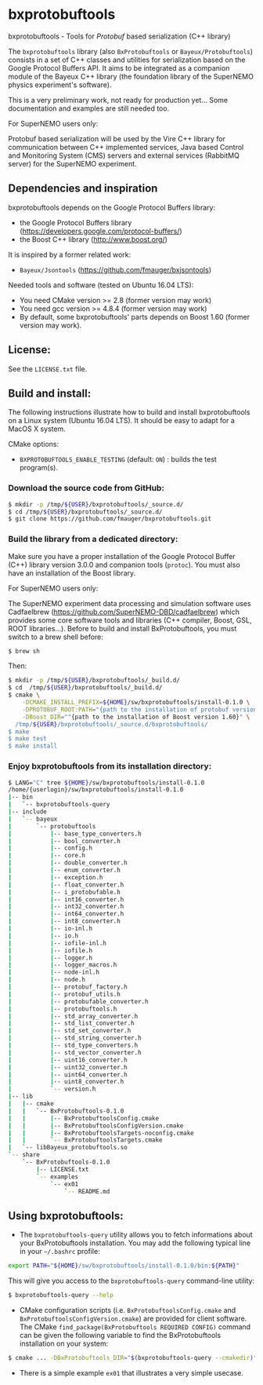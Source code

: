 # bxprotobuftools

bxprotobuftools - Tools for *Protobuf* based serialization (C++ library)

The   ``bxprotobuftools``   library   (also   ``BxProtobuftools``   or
``Bayeux/Protobuftools``)  consists  in  a  set  of  C++  classes  and
utilities for serialization based on  the Google Protocol Buffers API.
It  aims to  be integrated  as a  companion module  of the  Bayeux C++
library (the foundation library  of the SuperNEMO physics experiment's
software).


This is a very preliminary work, not ready for production yet...
Some documentation and examples are still needed too.

For SuperNEMO users only:

Protobuf based serialization will be used  by the Vire C++ library for
communication between C++ implemented services, Java based Control and
Monitoring  System  (CMS)  servers  and  external  services  (RabbitMQ
server) for the SuperNEMO experiment.


## Dependencies and inspiration

bxprotobuftools depends on the Google Protocol Buffers library:
* the Google Protocol Buffers library (https://developers.google.com/protocol-buffers/)
* the Boost C++ library (http://www.boost.org/)

It is inspired by a former related work:
* ``Bayeux/Jsontools`` (https://github.com/fmauger/bxjsontools)

Needed tools and software (tested on Ubuntu 16.04 LTS):
* You need CMake version >= 2.8 (former version may work)
* You need gcc version >= 4.8.4 (former version may work)
* By default, some bxprotobuftools' parts depends on Boost 1.60 (former version may work).

## License:

See the ``LICENSE.txt`` file.


## Build and install:

The  following  instructions  illustrate  how  to  build  and  install
bxprotobuftools on a Linux system (Ubuntu  16.04 LTS). It should be easy
to adapt for a MacOS X system.

CMake options:

* ``BXPROTOBUFTOOLS_ENABLE_TESTING`` (default: ``ON``) : builds the test program(s).



### Download the source code from GitHub:
```sh
$ mkdir -p /tmp/${USER}/bxprotobuftools/_source.d/
$ cd /tmp/${USER}/bxprotobuftools/_source.d/
$ git clone https://github.com/fmauger/bxprotobuftools.git
```
### Build the library from a dedicated directory:

Make sure you have a proper installation of the Google Protocol Buffer
(C++)  library version  3.0.0 and  companion tools  (``protoc``).  You
must also have an installation of the Boost library.

For  SuperNEMO users  only:

The SuperNEMO experiment data  processing and simulation software uses
Cadfaelbrew    (https://github.com/SuperNEMO-DBD/cadfaelbrew)    which
provides some core software tools  and libraries (C++ compiler, Boost, GSL,
ROOT libraries...).  Before to build and install BxProtobuftools, you must
switch to a brew shell before:
```sh
$ brew sh
```

Then:
```sh
$ mkdir -p /tmp/${USER}/bxprotobuftools/_build.d/
$ cd  /tmp/${USER}/bxprotobuftools/_build.d/
$ cmake \
    -DCMAKE_INSTALL_PREFIX=${HOME}/sw/bxprotobuftools/install-0.1.0 \
    -DPROTOBUF_ROOT:PATH="{path to the installation of protobuf version 3.0}" \
    -DBoost_DIR=""{path to the installation of Boost version 1.60}" \
  /tmp/${USER}/bxprotobuftools/_source.d/bxprotobuftools/
$ make
$ make test
$ make install
```

### Enjoy bxprotobuftools from its installation directory:
```sh
$ LANG="C" tree ${HOME}/sw/bxprotobuftools/install-0.1.0
/home/{userlogin}/sw/bxprotobuftools/install-0.1.0
|-- bin
|   `-- bxprotobuftools-query
|-- include
|   `-- bayeux
|       `-- protobuftools
|           |-- base_type_converters.h
|           |-- bool_converter.h
|           |-- config.h
|           |-- core.h
|           |-- double_converter.h
|           |-- enum_converter.h
|           |-- exception.h
|           |-- float_converter.h
|           |-- i_protobufable.h
|           |-- int16_converter.h
|           |-- int32_converter.h
|           |-- int64_converter.h
|           |-- int8_converter.h
|           |-- io-inl.h
|           |-- io.h
|           |-- iofile-inl.h
|           |-- iofile.h
|           |-- logger.h
|           |-- logger_macros.h
|           |-- node-inl.h
|           |-- node.h
|           |-- protobuf_factory.h
|           |-- protobuf_utils.h
|           |-- protobufable_converter.h
|           |-- protobuftools.h
|           |-- std_array_converter.h
|           |-- std_list_converter.h
|           |-- std_set_converter.h
|           |-- std_string_converter.h
|           |-- std_type_converters.h
|           |-- std_vector_converter.h
|           |-- uint16_converter.h
|           |-- uint32_converter.h
|           |-- uint64_converter.h
|           |-- uint8_converter.h
|           `-- version.h
|-- lib
|   |-- cmake
|   |   `-- BxProtobuftools-0.1.0
|   |       |-- BxProtobuftoolsConfig.cmake
|   |       |-- BxProtobuftoolsConfigVersion.cmake
|   |       |-- BxProtobuftoolsTargets-noconfig.cmake
|   |       `-- BxProtobuftoolsTargets.cmake
|   `-- libBayeux_protobuftools.so
`-- share
    `-- BxProtobuftools-0.1.0
        |-- LICENSE.txt
        `-- examples
            `-- ex01
                `-- README.md
```

## Using bxprotobuftools:

* The ``bxprotobuftools-query`` utility allows you to fetch informations about your
  BxProtobuftools installation. You may add the following typical line in your
``~/.bashrc`` profile:
```sh
export PATH="${HOME}/sw/bxprotobuftools/install-0.1.0/bin:${PATH}"
```
  This will give you access to the ``bxprotobuftools-query`` command-line utility:
```sh
$ bxprotobuftools-query --help
```
* CMake  configuration  scripts (i.e. ``BxProtobuftoolsConfig.cmake`` and ``BxProtobuftoolsConfigVersion.cmake``) are provided for client
  software. The CMake ``find_package(BxProtobuftools REQUIRED CONFIG)`` command can be given
  the following variable to find the BxProtobuftools installation on your system:
```sh
$ cmake ... -DBxProtobuftools_DIR="$(bxprotobuftools-query --cmakedir)" ...
```
* There is  a simple example  ``ex01`` that illustrates a  very simple usecase.
